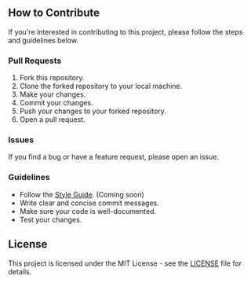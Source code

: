 ## How to Contribute

If you're interested in contributing to this project, please follow the steps and guidelines below.

### Pull Requests

1. Fork this repository.
2. Clone the forked repository to your local machine.
3. Make your changes.
4. Commit your changes.
5. Push your changes to your forked repository.
6. Open a pull request.

### Issues

If you find a bug or have a feature request, please open an issue.

### Guidelines

- Follow the [Style Guide](STYLE_GUIDE.md). (Coming soon)
- Write clear and concise commit messages.
- Make sure your code is well-documented.
- Test your changes.

## License

This project is licensed under the MIT License - see the [LICENSE](LICENSE) file for details.
